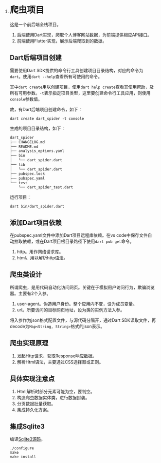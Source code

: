 1. # 爬虫项目

   这是一个前后端全栈项目。

   1. 后端使用Dart实现，爬取个人博客网站数据，为前端提供相应API接口。
   2. 前端使用Flutter实现，展示后端爬取到的数据。

   ## Dart后端项目创建

   需要使用Dart SDK提供的命令行工具创建项目目录结构，对应的命令为`dart`。使用`dart --help`查看所有可使用的命令。

   其中`dart create`用以创建项目，使用`dart help create`查看其使用帮助，及所有可用参数。`-t`表示指定项目类型，这里要创建命令行工具应用，则使用`console`参数值。

   故，有Dart后端项目创建命令，如下：

   ```shell
   dart create dart_spider -t console
   ```

   生成的项目目录结构，如下：

   ```markdown
   dart_spider
   ├── CHANGELOG.md
   ├── README.md
   ├── analysis_options.yaml
   ├── bin
   │   └── dart_spider.dart
   ├── lib
   │   └── dart_spider.dart
   ├── pubspec.lock
   ├── pubspec.yaml
   └── test
       └── dart_spider_test.dart
   ```

   运行项目：

   ```shell
   dart bin/dart_spider.dart
   ```

   ## 添加Dart项目依赖

   在pubspec.yaml文件中添加Dart项目远程库依赖。在vs code中保存文件自动拉取依赖，或在Dart项目根目录路径下使用`dart pub get`命令。

   1. http。用作网络请求库。
   2. html。用以解析http语法。

   ## 爬虫类设计

   所谓爬虫，是用代码自动化访问网页。关键在于模拟用户访问行为，欺骗浏览器。主要有2个入参。

   1. user-agent。伪造用户身份。整个应用内不变，设为成员变量。
   2. url。所要访问的目标网页地址，设为类的实例方法入参。

   将入参作为json格式配置文件，与源代码分隔开，通过Dart SDK读取文件，再decode为`Map<String, String>`格式的json表示。

   ## 爬虫实现原理

   1. 发起Http请求，获取Response响应数据。
   2. 解析Html语法，主要通过CSS选择器或正则。

   ## 具体实现注意点

   1. Html解析时部分元素可能为空，要判空。
   2. 构造爬虫数据实体类，进行数据封装。
   3. 分页数据批量获取。
   4. 集成持久化方案。

   ## 集成Sqlite3

   编译[Sqlite3源码](https://www.sqlite.org/2022/sqlite-autoconf-3390100.tar.gz)。

   ```shel
   ./configure
   make
   make install
   ```

   